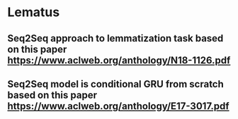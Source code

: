# Lematus

## Seq2Seq approach to lemmatization task based on this paper  https://www.aclweb.org/anthology/N18-1126.pdf

## Seq2Seq model is conditional GRU from scratch based on this paper https://www.aclweb.org/anthology/E17-3017.pdf